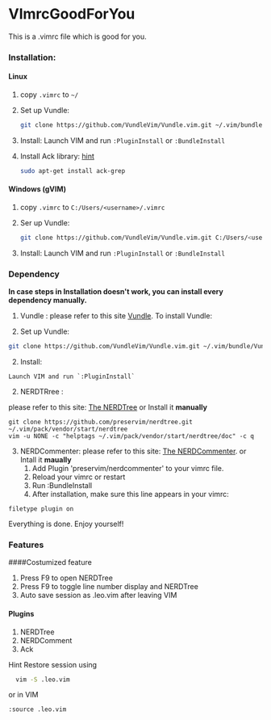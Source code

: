 # VImrcGoodForYou
This is a .vimrc file which is good for you.

### Installation:

#### Linux

1. copy `.vimrc` to `~/`

2. Set up Vundle:
    ```bash
    git clone https://github.com/VundleVim/Vundle.vim.git ~/.vim/bundle/Vundle.vim	
    ```
    
3. Install:
    Launch VIM and run `:PluginInstall` or `:BundleInstall`

4. Install Ack library: [hint](https://github.com/mileszs/ack.vim/issues/156#issuecomment-260256180)
    ```bash
    sudo apt-get install ack-grep
    ```

#### Windows (gVIM)

1.  copy `.vimrc` to `C:/Users/<username>/.vimrc`

2. Ser up Vundle:

   ```bash
   git clone https://github.com/VundleVim/Vundle.vim.git C:/Users/<username>/.vim/bundle/Vundle.vim
   ```
3. Install:
      Launch VIM and run `:PluginInstall` or `:BundleInstall`

### Dependency

**In case steps in Installation doesn't work, you can install every dependency manually.**

1. Vundle : 
    please refer to this site [Vundle](https://github.com/VundleVim/Vundle.vim).
    To install Vundle:

  1. Set up Vundle:
  ```bash
  git clone https://github.com/VundleVim/Vundle.vim.git ~/.vim/bundle/Vundle.vim	
  ```
  2. Install:

    Launch VIM and run `:PluginInstall` 

2. NERDTRree :

please refer to this site: [The NERDTree](https://github.com/preservim/nerdtree)
or Install it **manually**
```bash=1
git clone https://github.com/preservim/nerdtree.git ~/.vim/pack/vendor/start/nerdtree
vim -u NONE -c "helptags ~/.vim/pack/vendor/start/nerdtree/doc" -c q
```
3. NERDCommenter:
	please refer to this site: [The NERDCommenter](https://github.com/preservim/nerdcommenter).
	or Intall it **maually**
	1. Add Plugin 'preservim/nerdcommenter' to your vimrc file.
	2. Reload your vimrc or restart
	3. Run :BundleInstall
	4. After installation, make sure this line appears in your vimrc:
```vimrc
filetype plugin on
```


Everything is done. Enjoy yourself!

### Features

####Costumized feature

1. Press F9 to open NERDTree
2. Press F9 to toggle line number display and NERDTree
3. Auto save session as .leo.vim after leaving VIM

#### Plugins

1. NERDTree
2. NERDComment
3. Ack

Hint
  Restore session using 
```bash
  vim -S .leo.vim
```

or in VIM

```vimrc
:source .leo.vim
```

